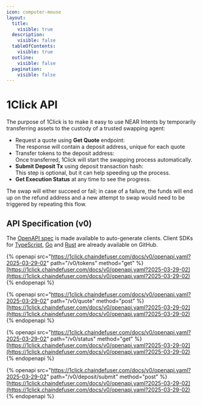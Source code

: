 ```yaml
---
icon: computer-mouse
layout:
  title:
    visible: true
  description:
    visible: false
  tableOfContents:
    visible: true
  outline:
    visible: false
  pagination:
    visible: false
---
```


# 1Click API

The purpose of 1Click is to make it easy to use NEAR Intents by temporarily transferring assets to the custody of a trusted swapping agent:

* Request a quote using **Get Quote** endpoint:\
  The response will contain a deposit address, unique for each quote
* Transfer tokens to the deposit address:\
  Once transferred, 1Click will start the swapping process automatically.
* **Submit Deposit Tx** using deposit transaction hash:\
  This step is optional, but it can help speeding up the process.
* **Get Execution Status** at any time to see the progress.

The swap will either succeed or fail; in case of a failure, the funds will end up on the refund address and a new attempt to swap would need to be triggered by repeating this flow.

## API Specification (v0)

The [OpenAPI spec](https://1click.chaindefuser.com/docs/v0/openapi.yaml) is made available to auto-generate clients. Client SDKs for [TypeScript](https://github.com/defuse-protocol/one-click-sdk-typescript), [Go](https://github.com/defuse-protocol/one-click-sdk-go) and [Rust](https://github.com/defuse-protocol/one-click-sdk-rs) are already available on GitHub.

{% openapi src="https://1click.chaindefuser.com/docs/v0/openapi.yaml?2025-03-29-02" path="/v0/tokens" method="get" %}
[https://1click.chaindefuser.com/docs/v0/openapi.yaml?2025-03-29-02](https://1click.chaindefuser.com/docs/v0/openapi.yaml?2025-03-29-02)
{% endopenapi %}

{% openapi src="https://1click.chaindefuser.com/docs/v0/openapi.yaml?2025-03-29-02" path="/v0/quote" method="post" %}
[https://1click.chaindefuser.com/docs/v0/openapi.yaml?2025-03-29-02](https://1click.chaindefuser.com/docs/v0/openapi.yaml?2025-03-29-02)
{% endopenapi %}

{% openapi src="https://1click.chaindefuser.com/docs/v0/openapi.yaml?2025-03-29-02" path="/v0/status" method="get" %}
[https://1click.chaindefuser.com/docs/v0/openapi.yaml?2025-03-29-02](https://1click.chaindefuser.com/docs/v0/openapi.yaml?2025-03-29-02)
{% endopenapi %}

{% openapi src="https://1click.chaindefuser.com/docs/v0/openapi.yaml?2025-03-29-02" path="/v0/deposit/submit" method="post" %}
[https://1click.chaindefuser.com/docs/v0/openapi.yaml?2025-03-29-02](https://1click.chaindefuser.com/docs/v0/openapi.yaml?2025-03-29-02)
{% endopenapi %}
